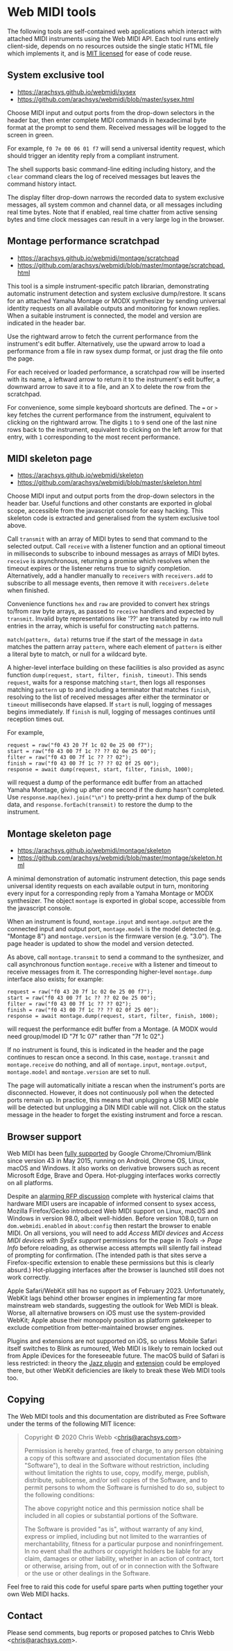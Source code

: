 # Web MIDI tools

The following tools are self-contained web applications which interact with
attached MIDI instruments using the Web MIDI API. Each tool runs entirely
client-side, depends on no resources outside the single static HTML file
which implements it, and is [MIT licensed](#copying) for ease of code reuse.


## System exclusive tool

- <https://arachsys.github.io/webmidi/sysex>
- <https://github.com/arachsys/webmidi/blob/master/sysex.html>

Choose MIDI input and output ports from the drop-down selectors in the
header bar, then enter complete MIDI commands in hexadecimal byte format at
the prompt to send them. Received messages will be logged to the screen in
green.

For example, `f0 7e 00 06 01 f7` will send a universal identity request,
which should trigger an identity reply from a compliant instrument.

The shell supports basic command-line editing including history, and the
`clear` command clears the log of received messages but leaves the command
history intact.

The display filter drop-down narrows the recorded data to system exclusive
messages, all system common and channel data, or all messages including real
time bytes. Note that if enabled, real time chatter from active sensing
bytes and time clock messages can result in a very large log in the browser.


## Montage performance scratchpad

- <https://arachsys.github.io/webmidi/montage/scratchpad>
- <https://github.com/arachsys/webmidi/blob/master/montage/scratchpad.html>

This tool is a simple instrument-specific patch librarian, demonstrating
automatic instrument detection and system exclusive dump/restore. It scans
for an attached Yamaha Montage or MODX synthesizer by sending universal
identity requests on all available outputs and monitoring for known replies.
When a suitable instrument is connected, the model and version are indicated
in the header bar.

Use the rightward arrow to fetch the current performance from the
instrument's edit buffer. Alternatively, use the upward arrow to load a
performance from a file in raw sysex dump format, or just drag the file onto
the page.

For each received or loaded performance, a scratchpad row will be inserted
with its name, a leftward arrow to return it to the instrument's edit
buffer, a downward arrow to save it to a file, and an X to delete the row
from the scratchpad.

For convenience, some simple keyboard shortcuts are defined. The `=` or `>`
key fetches the current performance from the instrument, equivalent to
clicking on the rightward arrow. The digits `1` to `9` send one of the last
nine rows back to the instrument, equivalent to clicking on the left arrow
for that entry, with `1` corresponding to the most recent performance.


## MIDI skeleton page

- <https://arachsys.github.io/webmidi/skeleton>
- <https://github.com/arachsys/webmidi/blob/master/skeleton.html>

Choose MIDI input and output ports from the drop-down selectors in the
header bar. Useful functions and other constants are exported in global
scope, accessible from the javascript console for easy hacking. This
skeleton code is extracted and generalised from the system exclusive tool
above.

Call `transmit` with an array of MIDI bytes to send that command to the
selected output. Call `receive` with a listener function and an optional
timeout in milliseconds to subscribe to inbound messages as arrays of MIDI
bytes. `receive` is asynchronous, returning a promise which resolves when
the timeout expires or the listener returns true to signify completion.
Alternatively, add a handler manually to `receivers` with `receivers.add` to
subscribe to all message events, then remove it with `receivers.delete` when
finished.

Convenience functions `hex` and `raw` are provided to convert hex strings
to/from raw byte arrays, as passed to `receive` handlers and expected by
`transmit`. Invalid byte representations like '??' are translated by `raw`
into null entries in the array, which is useful for constructing `match`
patterns.

`match(pattern, data)` returns true if the start of the message in `data`
matches the pattern array `pattern`, where each element of `pattern` is
either a literal byte to match, or null for a wildcard byte.

A higher-level interface building on these facilities is also provided as
async function `dump(request, start, filter, finish, timeout)`. This sends
`request`, waits for a response matching `start`, then logs all responses
matching `pattern` up to and including a terminator that matches `finish`,
resolving to the list of received messages after either the terminator or
`timeout` milliseconds have elapsed. If `start` is null, logging of messages
begins immediately. If `finish` is null, logging of messages continues until
reception times out.

For example,

    request = raw("f0 43 20 7f 1c 02 0e 25 00 f7");
    start = raw("f0 43 00 7f 1c ?? ?? 02 0e 25 00");
    filter = raw("f0 43 00 7f 1c ?? ?? 02");
    finish = raw("f0 43 00 7f 1c ?? ?? 02 0f 25 00");
    response = await dump(request, start, filter, finish, 1000);

will request a dump of the performance edit buffer from an attached Yamaha
Montage, giving up after one second if the dump hasn't completed. Use
`response.map(hex).join("\n")` to pretty-print a hex dump of the bulk data,
and `response.forEach(transmit)` to restore the dump to the instrument.


## Montage skeleton page

- <https://arachsys.github.io/webmidi/montage/skeleton>
- <https://github.com/arachsys/webmidi/blob/master/montage/skeleton.html>

A minimal demonstration of automatic instrument detection, this page sends
universal identity requests on each available output in turn, monitoring
every input for a corresponding reply from a Yamaha Montage or MODX
synthesizer. The object `montage` is exported in global scope, accessible
from the javascript console.

When an instrument is found, `montage.input` and `montage.output` are the
connected input and output port, `montage.model` is the model detected (e.g.
"Montage 8") and `montage.version` is the firmware version (e.g. "3.0"). The
page header is updated to show the model and version detected.

As above, call `montage.transmit` to send a command to the synthesizer, and
call asynchronous function `montage.receive` with a listener and timeout to
receive messages from it. The corresponding higher-level `montage.dump`
interface also exists; for example:

    request = raw("f0 43 20 7f 1c 02 0e 25 00 f7");
    start = raw("f0 43 00 7f 1c ?? ?? 02 0e 25 00");
    filter = raw("f0 43 00 7f 1c ?? ?? 02");
    finish = raw("f0 43 00 7f 1c ?? ?? 02 0f 25 00");
    response = await montage.dump(request, start, filter, finish, 1000);

will request the performance edit buffer from a Montage. (A MODX would need
group/model ID "7f 1c 07" rather than "7f 1c 02".)

If no instrument is found, this is indicated in the header and the page
continues to rescan once a second. In this case, `montage.transmit` and
`montage.receive` do nothing, and all of `montage.input`, `montage.output`,
`montage.model` and `montage.version` are set to null.

The page will automatically initiate a rescan when the instrument's ports
are disconnected. However, it does not continuously poll when the detected
ports remain up. In practice, this means that unplugging a USB MIDI cable
will be detected but unplugging a DIN MIDI cable will not. Click on the
status message in the header to forget the existing instrument and force a
rescan.


## Browser support

Web MIDI has been [fully supported][1] by Google Chrome/Chromium/Blink since
version 43 in May 2015, running on Android, Chrome OS, Linux, macOS and
Windows. It also works on derivative browsers such as recent Microsoft Edge,
Brave and Opera. Hot-plugging interfaces works correctly on all platforms.

Despite an [alarming RFP discussion][2] complete with hysterical claims that
hardware MIDI users are incapable of informed consent to sysex access,
Mozilla Firefox/Gecko introduced Web MIDI support on Linux, macOS and
Windows in version 98.0, albeit well-hidden. Before version 108.0, turn on
`dom.webmidi.enabled` in `about:config` then restart the browser to enable
MIDI. On all versions, you will need to add *Access MIDI devices* and
*Access MIDI devices with SysEx support* permissions for the page in *Tools*
-> *Page Info* before reloading, as otherwise access attempts will silently
fail instead of prompting for confirmation. (The intended path is that sites
serve a Firefox-specific extension to enable these permissions but this is
clearly absurd.) Hot-plugging interfaces after the browser is launched still
does not work correctly.

Apple Safari/WebKit still has no support as of February 2023. Unfortunately,
WebKit lags behind other browser engines in implementing far more mainstream
web standards, suggesting the outlook for Web MIDI is bleak. Worse, all
alternative browsers on iOS must use the system-provided WebKit; Apple abuse
their monopoly position as platform gatekeeper to exclude competition from
better-maintained browser engines.

Plugins and extensions are not supported on iOS, so unless Mobile Safari
itself switches to Blink as rumoured, Web MIDI is likely to remain locked
out from Apple iDevices for the foreseeable future. The macOS build of
Safari is less restricted: in theory the [Jazz plugin][3] and [extension][4]
could be employed there, but other WebKit deficiencies are likely to break
these Web MIDI tools too.

[1]: https://www.chromestatus.com/feature/4923613069180928
[2]: https://github.com/mozilla/standards-positions/issues/58
[3]: https://jazz-soft.net/download/Jazz-Plugin/
[4]: https://jazz-soft.net/download/web-midi/


## Copying

The Web MIDI tools and this documentation are distributed as Free Software
under the terms of the following MIT licence:

> Copyright &copy; 2020 Chris Webb \<chris@arachsys.com>
>
> Permission is hereby granted, free of charge, to any person obtaining a
> copy of this software and associated documentation files (the "Software"),
> to deal in the Software without restriction, including without limitation
> the rights to use, copy, modify, merge, publish, distribute, sublicense,
> and/or sell copies of the Software, and to permit persons to whom the
> Software is furnished to do so, subject to the following conditions:
>
> The above copyright notice and this permission notice shall be included in
> all copies or substantial portions of the Software.
>
> The Software is provided "as is", without warranty of any kind, express or
> implied, including but not limited to the warranties of merchantability,
> fitness for a particular purpose and noninfringement. In no event shall
> the authors or copyright holders be liable for any claim,  damages or
> other liability, whether in an action of contract, tort or otherwise,
> arising from, out of or in connection with the Software or the use or
> other dealings in the Software.

Feel free to raid this code for useful spare parts when putting together
your own Web MIDI hacks.


## Contact

Please send comments, bug reports or proposed patches to Chris Webb
\<[chris@arachsys.com](mailto:chris@arachsys.com)>.
